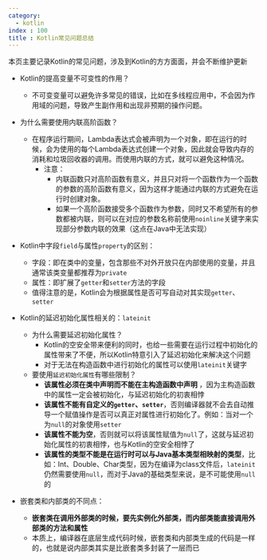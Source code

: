 ```yaml
---
category:
  - kotlin
index : 100
title : Kotlin常见问题总结
---
```

本页主要记录Kotlin的常见问题，涉及到Kotlin的方方面面，并会不断维护更新

- Kotlin的提高变量不可变性的作用？
  - 不可变变量可以避免许多常见的错误，比如在多线程应用中，不会因为作用域的问题，导致产生副作用和出现非预期的操作问题。

- 为什么需要使用内联高阶函数？
  - 在程序运行期间，Lambda表达式会被声明为一个对象，即在运行的时候，会为使用的每个Lambda表达式创建一个对象，因此就会导致内存的消耗和垃圾回收器的调用。而使用内联的方式，就可以避免这种情况。
    * 注意：
      * 内联函数只对高阶函数有意义，并且只对将一个函数作为一个函数的参数的高阶函数有意义，因为这样才能通过内联的方式避免在运行时创建对象。
      * 如果一个高阶函数接受多个函数作为参数，同时又不希望所有的参数都被内联，则可以在对应的参数名称前使用`noinline`关键字来实现部分参数内联的效果（这点在Java中无法实现）

- Kotlin中字段`field`与属性`property`的区别：
  - 字段：即在类中的变量，包含那些不对外开放只在内部使用的变量，并且通常该类变量都推荐为`private`
  - 属性：即扩展了`getter`和`setter`方法的字段
  - 值得注意的是，Kotlin会为根据属性是否可写自动对其实现`getter`、`setter`

- Kotlin的延迟初始化属性相关的：`lateinit`
  - 为什么需要延迟初始化属性？
    - Kotlin的空安全带来便利的同时，也给一些需要在运行过程中初始化的属性带来了不便，所以Kotlin特意引入了延迟初始化来解决这个问题
    - 对于无法在构造函数中进行初始化的属性可以使用`lateinit`关键字
  - 要使用`延迟初始化属性`有哪些限制？
    - **该属性必须在类中声明而不能在主构造函数中声明** ，因为主构造函数中的属性一定会被初始化，与延迟初始化的初衷相悖
    - **该属性不能有自定义的`getter`、`setter`**，否则编译器就不会去自动推导一个赋值操作是否可以真正对属性进行初始化了。例如：当对一个为`null`的对象使用`setter`
    - **该属性不能为空**，否则就可以将该属性赋值为`null`了，这就与延迟初始化属性的初衷相悖，也与Kotlin的空安全相悖了
    - **该属性的类型不能是在运行时可以与Java基本类型相映射的类型**，比如：Int、Double、Char类型，因为在编译为class文件后，`lateinit`仍然需要使用`null`，而对于Java的基础类型来说，是不可能使用`null`的

- 嵌套类和内部类的不同点：
  - **嵌套类在调用外部类的时候，要先实例化外部类，而内部类能直接调用外部类的方法和属性**
  - 本质上，编译器在底层生成代码时候，嵌套类和内部类生成的代码是一样的，也就是说内部类其实是比嵌套类多封装了一层而已
